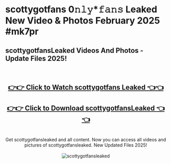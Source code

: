 # scottygotfans 0𝚗𝚕𝚢*𝚏𝚊𝚗𝚜 Leaked New Video & Photos February 2025 #mk7pr

<h2>scottygotfansLeaked Videos And Photos - Update Files 2025!</h2>
<br>
<div align="center">
<h2><a href="https://mediaupload.pro?title=scottygotfans&ref=11F" rel="nofollow">👉👉 Click to Watch scottygotfans Leaked 👈👈</a></h2>
<h2><a href="https://mediaupload.pro?title=scottygotfans&ref=11F" rel="nofollow">👉👉 Click to Download scottygotfansLeaked 👈👈</a></h2>
<br>
Get scottygotfansleaked and all content. Now you can access all videos and pictures of scottygotfansleaked. New Updated Files 2025!
<br>
<br>
<a href="https://mediaupload.pro?title=scottygotfans&ref=11F" rel="nofollow" data-target="animated-image.originalLink"><img src="https://i.ibb.co/Gkj2r4b/banner.png" alt="scottygotfansleaked" style="max-width: 100%; display: inline-block;" data-target="animated-image.originalImage"></a>
</div>
<br>

